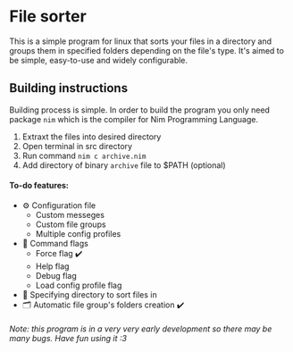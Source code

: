 # File sorter
This is a simple program for linux that sorts your files in a directory and groups them in specified folders depending on the file's type. It's aimed to be simple, easy-to-use and widely configurable.

## Building instructions
Building process is simple. In order to build the program you only need package `nim` which is the compiler for Nim Programming Language.
1. Extraxt the files into desired directory
2. Open terminal in src directory
3. Run command `nim c archive.nim`
4. Add directory of binary `archive` file to $PATH (optional)

#### To-do features:
- ⚙️ Configuration file 
  - Custom messeges
  - Custom file groups
  - Multiple config profiles
- 🚩 Command flags
  - Force flag ✔️
  - Help flag
  - Debug flag
  - Load config profile flag
- 📁 Specifying directory to sort files in
- 🗂️ Automatic file group's folders creation ✔️

###### Note: this program is in a very very early development so there may be many bugs. Have fun using it :3
